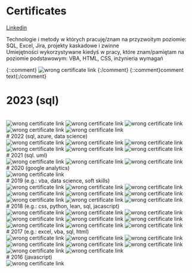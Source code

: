# Certificates
[Linkedin](https://www.linkedin.com/in/damian-bednarczyk/)

Technologie i metody w których pracuję/znam na przyzwoitym poziomie: SQL, Excel, Jira, projekty kaskadowe i zwinne
<br>
Umiejętności wykorzystywane kiedyś w pracy, które znam/pamiętam na poziomie podstawowym: VBA, HTML, CSS, inżynieria wymagań

[comment]: <> (<img src="https://raw.githubusercontent.com/DamianBednarczyk/qualification_portfolio/main/certs_pngs/xxx.png" alt="wrong certificate link">)
<!-- <img src="https://raw.githubusercontent.com/DamianBednarczyk/qualification_portfolio/main/certs_pngs/xxx.png" alt="wrong certificate link"> -->
{::comment}
<img src="https://raw.githubusercontent.com/DamianBednarczyk/qualification_portfolio/main/certs_pngs/xxx.png" alt="wrong certificate link">
{:/comment}
{::comment}comment text{:/comment}

# 2023 (sql)
<br>
<img src="https://raw.githubusercontent.com/DamianBednarczyk/qualification_portfolio/main/certs_pngs/2023_05_certificate_scrum_master_akademia.png" alt="wrong certificate link">
<img src="https://raw.githubusercontent.com/DamianBednarczyk/qualification_portfolio/main/certs_pngs/2023_05_certificate_scrum_master_akademia_feedback.png" alt="wrong certificate link">
<img src="https://raw.githubusercontent.com/DamianBednarczyk/qualification_portfolio/main/certs_pngs/2023_02_certificate_sql_functions_manipulating_datacamp.png" alt="wrong certificate link">
<img src="https://raw.githubusercontent.com/DamianBednarczyk/qualification_portfolio/main/certs_pngs/2023_02_certificate_skill_track_sql_fund_datacamp.png" alt="wrong certificate link">
<img src="https://raw.githubusercontent.com/DamianBednarczyk/qualification_portfolio/main/certs_pngs/certificate_202301_postgresql_window_functions_datacamp.png" alt="wrong certificate link">
<br>
# 2022 (sql, azure, data science)
<br>
<img src="https://raw.githubusercontent.com/DamianBednarczyk/qualification_portfolio/main/certs_pngs/certificate_202212_joining_data_sql_datacamp.png" alt="wrong certificate link">
<img src="https://raw.githubusercontent.com/DamianBednarczyk/qualification_portfolio/main/certs_pngs/certificate_202212_intermediate_sql_datacamp.png" alt="wrong certificate link">
<img src="https://raw.githubusercontent.com/DamianBednarczyk/qualification_portfolio/main/certs_pngs/certificate_202212_data_manipulation_sql_datacamp.png" alt="wrong certificate link">
<img src="https://raw.githubusercontent.com/DamianBednarczyk/qualification_portfolio/main/certs_pngs/certificate_202210_introduction_sql_datacamp.png" alt="wrong certificate link">
<img src="https://raw.githubusercontent.com/DamianBednarczyk/qualification_portfolio/main/certs_pngs/certificate_202210_database_engineer_azure_cloud_sages.png" alt="wrong certificate link">
<img src="https://raw.githubusercontent.com/DamianBednarczyk/qualification_portfolio/main/certs_pngs/certificate_202205_understanding_data_science_datacamp.png" alt="wrong certificate link">
<br>
# 2021 (sql. uml)
<br>
<img src="https://raw.githubusercontent.com/DamianBednarczyk/qualification_portfolio/main/certs_pngs/certificate_202105_intro_sql_server_datacamp.png" alt="wrong certificate link">
<img src="https://raw.githubusercontent.com/DamianBednarczyk/qualification_portfolio/main/certs_pngs/certificate_202104_relational_sql_datacamp.png" alt="wrong certificate link">
<img src="https://raw.githubusercontent.com/DamianBednarczyk/qualification_portfolio/main/certs_pngs/certificate_202103_usecase_uml_beginner_wolski.png" alt="wrong certificate link">
<br>
# 2020 (google analytics)
<br>
<img src="https://raw.githubusercontent.com/DamianBednarczyk/qualification_portfolio/main/certs_pngs/certificate_202001_google_analytics_beginner.png" alt="wrong certificate link">
<br>
# 2019 (e.g.: vba, data science, soft skills)
<br>
<img src="https://raw.githubusercontent.com/DamianBednarczyk/qualification_portfolio/main/certs_pngs/certificate_201911_service_design_gamma.png" alt="wrong certificate link">
<img src="https://raw.githubusercontent.com/DamianBednarczyk/qualification_portfolio/main/certs_pngs/certificate_201911_agile_cooperation_gamma.png" alt="wrong certificate link">
<img src="https://raw.githubusercontent.com/DamianBednarczyk/qualification_portfolio/main/certs_pngs/certificate_201910_pm_in_a_nutshell_absolvent_ubs.png" alt="wrong certificate link">
<img src="https://raw.githubusercontent.com/DamianBednarczyk/qualification_portfolio/main/certs_pngs/certificate_201909_prosty_jezyk_ppp.png" alt="wrong certificate link">
<img src="https://raw.githubusercontent.com/DamianBednarczyk/qualification_portfolio/main/certs_pngs/certificate_201908_excel_kaizen_inauka.png" alt="wrong certificate link">
<img src="https://raw.githubusercontent.com/DamianBednarczyk/qualification_portfolio/main/certs_pngs/certificate_201905_vba_altkom.png" alt="wrong certificate link">
<img src="https://raw.githubusercontent.com/DamianBednarczyk/qualification_portfolio/main/certs_pngs/certificate_201905_ml_ai_dataworkshop.png" alt="wrong certificate link">
<img src="https://raw.githubusercontent.com/DamianBednarczyk/qualification_portfolio/main/certs_pngs/certificate_201904_facylitacja_aib_.png" alt="wrong certificate link">
<img src="https://raw.githubusercontent.com/DamianBednarczyk/qualification_portfolio/main/certs_pngs/certificate_201902_ml_ai_dataworkshop.png" alt="wrong certificate link">
<br>
# 2018 (e.g.: css, python, lean, sql, jacascript)
<br>
<img src="https://raw.githubusercontent.com/DamianBednarczyk/qualification_portfolio/main/certs_pngs/certificate_201811_sila_nawykow_aib.png" alt="wrong certificate link">
<img src="https://raw.githubusercontent.com/DamianBednarczyk/qualification_portfolio/main/certs_pngs/certificate_201809_python3_tutorial_sololearn_1073-5266426.png" alt="wrong certificate link">
<img src="https://raw.githubusercontent.com/DamianBednarczyk/qualification_portfolio/main/certs_pngs/certificate_201809_intro_python_datacamp.png" alt="wrong certificate link">
<img src="https://raw.githubusercontent.com/DamianBednarczyk/qualification_portfolio/main/certs_pngs/certificate_201809_intermediate_python_datacamp.png" alt="wrong certificate link">
<img src="https://raw.githubusercontent.com/DamianBednarczyk/qualification_portfolio/main/certs_pngs/certificate_201806_ms_sql_altkom.png" alt="wrong certificate link">
<img src="https://raw.githubusercontent.com/DamianBednarczyk/qualification_portfolio/main/certs_pngs/certificate_201806_lean_aib.png" alt="wrong certificate link">
<img src="https://raw.githubusercontent.com/DamianBednarczyk/qualification_portfolio/main/certs_pngs/certificate_201805_javascript_sololearn_1024-5266426.png" alt="wrong certificate link">
<img src="https://raw.githubusercontent.com/DamianBednarczyk/qualification_portfolio/main/certs_pngs/certificate_201804_joiningpostre_sql_datacamp.png" alt="wrong certificate link">
<img src="https://raw.githubusercontent.com/DamianBednarczyk/qualification_portfolio/main/certs_pngs/certificate_201804_css_fundamental_sololearn_1023-5266426.png" alt="wrong certificate link">
<br>
# 2017 (e.g.: excel, vba, sql, html)
<br>
<img src="https://raw.githubusercontent.com/DamianBednarczyk/qualification_portfolio/main/certs_pngs/certificate_201711_html_fundamental_sololearn_1014-5266426.png" alt="wrong certificate link">
<img src="https://raw.githubusercontent.com/DamianBednarczyk/qualification_portfolio/main/certs_pngs/certificate_201708_intro_sql_datacamp.png" alt="wrong certificate link">
<img src="https://raw.githubusercontent.com/DamianBednarczyk/qualification_portfolio/main/certs_pngs/certificate_201707_sql_fundamental_sololearn_1060-5266426.png" alt="wrong certificate link">
<img src="https://raw.githubusercontent.com/DamianBednarczyk/qualification_portfolio/main/certs_pngs/certificate_201705_vba_comarch.png" alt="wrong certificate link">
<img src="https://raw.githubusercontent.com/DamianBednarczyk/qualification_portfolio/main/certs_pngs/certificate_201705_time_mgmt_aib.png" alt="wrong certificate link">
<img src="https://raw.githubusercontent.com/DamianBednarczyk/qualification_portfolio/main/certs_pngs/certificate_201705_sql_comarch.png" alt="wrong certificate link">
<img src="https://raw.githubusercontent.com/DamianBednarczyk/qualification_portfolio/main/certs_pngs/certificate_201705_excel_iexcel_pl_591.png" alt="wrong certificate link">
<img src="https://raw.githubusercontent.com/DamianBednarczyk/qualification_portfolio/main/certs_pngs/certificate_201705_excel_expert_comarch.png" alt="wrong certificate link">
<br>
# 2016 (javascript)
<br>
<img src="https://raw.githubusercontent.com/DamianBednarczyk/qualification_portfolio/main/certs_pngs/certificate_201611_javascript_altkom.png" alt="wrong certificate link">

